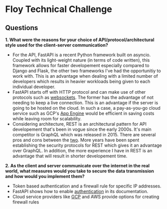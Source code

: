 # Floy Technical Challenge

## Questions

**1. What were the reasons for your choice of API/protocol/architectural style used for the client-server communication?**
- For the API, FastAPI is a recent Python framework built on asyncio. Coupled with its light-weight nature (in terms of code written), this framework allows for faster developement especially compared to Django and Flask, the other two frameworks I've had the opportunitiy to work with. This is an advantage when dealing with a limited number of developers which results in heavier workloads being given to each individual developer.
- FastAPI starts off with HTTP protocol and can make use of other protocols such as [websockets](https://fastapi.tiangolo.com/advanced/websockets/). The former has the advantage of not needing to keep a live connection. This is an advantage if the server is going to be hosted on the cloud. In such a case, a pay-as-you-go cloud service such as GCP's [App Engine](https://cloud.google.com/appengine) would be efficient in saving costs while leaving room for scalability.
- Considering architecture, REST is an architectural pattern for API developement that's been in vogue since the early 2000s. It's main competitor is GraphQL which was released in 2015. There are several pros and cons between the [two](https://blog.api.rakuten.net/graphql-vs-rest/).
More years have been spent establishing the security protocols for REST which gives it an advantage over GraphQL. In addition, the more experience I have in REST is an advantage that will result in shorter developement time.




**2.  As the client and server communicate over the internet in the real world, what measures would you take to secure the data transmission and how would you implement them?**
- Token based authentication and a firewall rule for specific IP addresses.
- FastAPI shows how to enable [authentication](https://fastapi.tiangolo.com/tutorial/security/) in its documentation.
- Cloud service providers like [GCP](https://cloud.google.com/appengine/docs/standard/python/creating-firewalls) and AWS provide options for creating firewall rules
